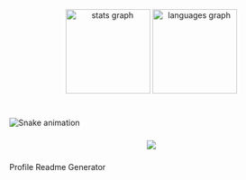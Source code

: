 <div align="center">
  <img src="https://github-readme-stats.vercel.app/api?hide_title=true&hide_rank=false&show_icons=true&include_all_commits=true&count_private=true&disable_animations=false&theme=vue-dark&locale=en&hide_border=true&username=MarbertMataverde" height="150" alt="stats graph"  />
  <img src="https://github-readme-stats.vercel.app/api/top-langs?locale=en&hide_title=true&layout=compact&card_width=320&langs_count=6&theme=vue-dark&hide_border=true&username=MarbertMataverde" height="150" alt="languages graph"  />
</div>

###

<br clear="both">

<img href="https://raw.githubusercontent.com/MarbertMataverde/MarbertMataverde/blob/output/snake.svg" alt="Snake animation" />

###

<div align="center">
  <img src="https://profile-counter.glitch.me/MarbertMataverde/count.svg?"  />
</div>

###
Profile Readme Generator
